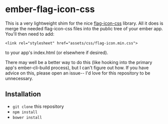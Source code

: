# ember-flag-icon-css

This is a very lightweight shim for the nice [flag-icon-css](https://github.com/lipis/flag-icon-css) library.
All it does is merge the needed flag-icon-css files into the public tree of your ember app. You'll then need
to add:

```hmtl
<link rel="stylesheet" href="assets/css/flag-icon.min.css">
```

to your app's index.html (or elsewhere if desired).

There may well be a better way to do this (like hooking into the primary app's ember-cli-build process), but
I can't figure out how. If you have advice on this, please open an issue-- I'd love for this repository to be
unnecessary.

## Installation

* `git clone` this repository
* `npm install`
* `bower install`

